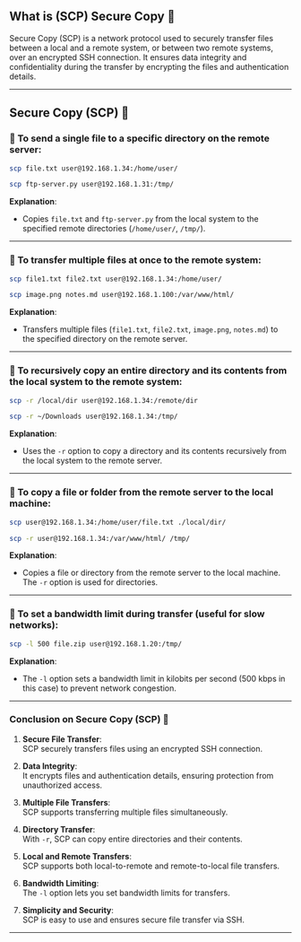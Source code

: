 
## What is (SCP) Secure Copy 🔹

Secure Copy (SCP) is a network protocol used to securely transfer files between a local and a remote system, or between two remote systems, over an encrypted SSH connection. It ensures data integrity and confidentiality during the transfer by encrypting the files and authentication details.

---

## Secure Copy (SCP) 🔹

### 🔸 To send a single file to a specific directory on the remote server:  
```bash
scp file.txt user@192.168.1.34:/home/user/
```
```bash
scp ftp-server.py user@192.168.1.31:/tmp/
```
**Explanation**:  
- Copies `file.txt` and `ftp-server.py` from the local system to the specified remote directories (`/home/user/`, `/tmp/`).

---

### 🔸 To transfer multiple files at once to the remote system:  
```bash
scp file1.txt file2.txt user@192.168.1.34:/home/user/
```
```bash
scp image.png notes.md user@192.168.1.100:/var/www/html/
```
**Explanation**:  
- Transfers multiple files (`file1.txt`, `file2.txt`, `image.png`, `notes.md`) to the specified directory on the remote server.

---

### 🔸 To recursively copy an entire directory and its contents from the local system to the remote system:  
```bash
scp -r /local/dir user@192.168.1.34:/remote/dir
```
```bash
scp -r ~/Downloads user@192.168.1.34:/tmp/
```
**Explanation**:  
- Uses the `-r` option to copy a directory and its contents recursively from the local system to the remote server.

---

### 🔸 To copy a file or folder from the remote server to the local machine:  
```bash
scp user@192.168.1.34:/home/user/file.txt ./local/dir/
```
```bash
scp -r user@192.168.1.34:/var/www/html/ /tmp/
```
**Explanation**:  
- Copies a file or directory from the remote server to the local machine. The `-r` option is used for directories.

---

### 🔸 To set a bandwidth limit during transfer (useful for slow networks):  
```bash
scp -l 500 file.zip user@192.168.1.20:/tmp/
```
**Explanation**:  
- The `-l` option sets a bandwidth limit in kilobits per second (500 kbps in this case) to prevent network congestion.

---

### **Conclusion on Secure Copy (SCP)** 🔹

1. **Secure File Transfer**:  
   SCP securely transfers files using an encrypted SSH connection.

2. **Data Integrity**:  
   It encrypts files and authentication details, ensuring protection from unauthorized access.

3. **Multiple File Transfers**:  
   SCP supports transferring multiple files simultaneously.

4. **Directory Transfer**:  
   With `-r`, SCP can copy entire directories and their contents.

5. **Local and Remote Transfers**:  
   SCP supports both local-to-remote and remote-to-local file transfers.

6. **Bandwidth Limiting**:  
   The `-l` option lets you set bandwidth limits for transfers.

7. **Simplicity and Security**:  
   SCP is easy to use and ensures secure file transfer via SSH.

---

